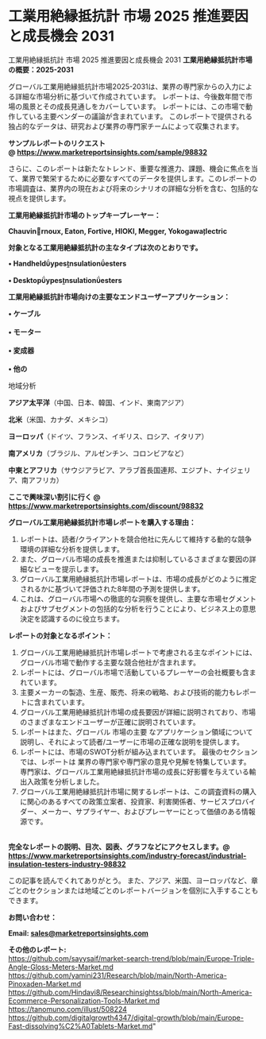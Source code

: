 # 工業用絶縁抵抗計 市場 2025 推進要因と成長機会 2031
工業用絶縁抵抗計 市場 2025 推進要因と成長機会 2031
<strong><b>工業用絶縁抵抗計市場の概要：2025-2031</b></strong>

グローバル工業用絶縁抵抗計市場2025-2031は、業界の専門家からの入力による詳細な市場分析に基づいて作成されています。 レポートは、今後数年間で市場の風景とその成長見通しをカバーしています。 レポートには、この市場で動作している主要ベンダーの議論が含まれています。 このレポートで提供される独占的なデータは、研究および業界の専門家チームによって収集されます。

<strong>サンプルレポートのリクエスト @ <a href=https://www.marketreportsinsights.com/sample/98832>https://www.marketreportsinsights.com/sample/98832</a></strong>

さらに、このレポートは新たなトレンド、重要な推進力、課題、機会に焦点を当て、業界で繁栄するために必要なすべてのデータを提供します。このレポートの市場調査は、業界内の現在および将来のシナリオの詳細な分析を含む、包括的な視点を提供します。

<strong>工業用絶縁抵抗計市場のトップキープレーヤー：</strong>

<strong>Chauvinrnoux, Eaton, Fortive, HIOKI, Megger, Yokogawalectric</strong>

<strong><b>対象となる工業用絶縁抵抗計の主なタイプは次のとおりです。</b></strong>

<strong>• Handheldypesnsulationesters<br><br>• Desktopypesnsulationesters</strong>

<strong><b>工業用絶縁抵抗計市場向けの主要なエンドユーザーアプリケーション：</b></strong>

<strong>• ケーブル<br><br>• モーター<br><br>• 変成器<br><br>• 他の</strong>

 地域分析

<strong><b>アジア太平洋</b></strong>（中国、日本、韓国、インド、東南アジア）

<strong><b>北米</b></strong>（米国、カナダ、メキシコ）

<strong><b>ヨーロッパ</b></strong>（ドイツ、フランス、イギリス、ロシア、イタリア）

<strong><b>南アメリカ</b></strong>（ブラジル、アルゼンチン、コロンビアなど）

<strong><b>中東とアフリカ</b></strong>（サウジアラビア、アラブ首長国連邦、エジプト、ナイジェリア、南アフリカ）

<strong>ここで興味深い割引に行く @ <a href=https://www.marketreportsinsights.com/discount/98832>https://www.marketreportsinsights.com/discount/98832</a></strong>

<strong><b>グローバル工業用絶縁抵抗計市場レポートを購入する理由：</b></strong>
<ol>
  <li>レポートは、読者/クライアントを競合他社に先んじて維持する動的な競争環境の詳細な分析を提供します。</li>
  <li>また、グローバル市場の成長を推進または抑制しているさまざまな要因の詳細なビューを提示します。</li>
  <li>グローバル工業用絶縁抵抗計市場レポートは、市場の成長がどのように推定されるかに基づいて評価された8年間の予測を提供します。</li>
  <li>これは、グローバル市場への徹底的な洞察を提供し、主要な市場セグメントおよびサブセグメントの包括的な分析を行うことにより、ビジネス上の意思決定を認識するのに役立ちます。</li>
</ol>
<strong><b>レポートの対象となるポイント：</b></strong>
<ol>
  <li>グローバル工業用絶縁抵抗計市場レポートで考慮される主なポイントには、グローバル市場で動作する主要な競合他社が含まれます。</li>
  <li>レポートには、グローバル市場で活動しているプレーヤーの会社概要も含まれています。</li>
  <li>主要メーカーの製造、生産、販売、将来の戦略、および技術的能力もレポートに含まれています。</li>
  <li>グローバル工業用絶縁抵抗計市場の成長要因が詳細に説明されており、市場のさまざまなエンドユーザーが正確に説明されています。</li>
  <li>レポートはまた、グローバル 市場の主要 なアプリケーション領域について説明し、それによって読者/ユーザーに市場の正確な説明を提供します。</li>
  <li>レポートには、市場のSWOT分析が組み込まれています。 最後のセクションでは、レポートは 業界の専門家や専門家の意見や見解を特集しています。 専門家は、グローバル工業用絶縁抵抗計市場の成長に好影響を与えている輸出入政策を分析しました。</li>
  <li>グローバル工業用絶縁抵抗計市場に関するレポートは、この調査資料の購入に関心のあるすべての政策立案者、投資家、利害関係者、サービスプロバイダー、メーカー、サプライヤー、およびプレーヤーにとって価値のある情報源です。</li>
</ol><br>
<strong>完全なレポートの説明、目次、図表、グラフなどにアクセスします。@ <a href=https://www.marketreportsinsights.com/industry-forecast/industrial-insulation-testers-industry-98832>https://www.marketreportsinsights.com/industry-forecast/industrial-insulation-testers-industry-98832</a></strong>

この記事を読んでくれてありがとう。 また、アジア、米国、ヨーロッパなど、章ごとのセクションまたは地域ごとのレポートバージョンを個別に入手することもできます。

<strong><b>お問い合わせ：</b></strong>

<strong>Email: </strong><a href=mailto:sales@marketreportsinsights.com><strong>sales@marketreportsinsights.com</strong></a>

<strong>その他のレポート:</strong>
<br>
<a href=https://github.com/sayysaif/market-search-trend/blob/main/Europe-Triple-Angle-Gloss-Meters-Market.md>https://github.com/sayysaif/market-search-trend/blob/main/Europe-Triple-Angle-Gloss-Meters-Market.md</a>
<br>
<a href=https://github.com/yamini231/Research/blob/main/North-America-Pinoxaden-Market.md>https://github.com/yamini231/Research/blob/main/North-America-Pinoxaden-Market.md</a>
<br>
<a href=https://github.com/Hindavi8/Researchinsightss/blob/main/North-America-Ecommerce-Personalization-Tools-Market.md>https://github.com/Hindavi8/Researchinsightss/blob/main/North-America-Ecommerce-Personalization-Tools-Market.md</a>
<br>
<a href=https://tanomuno.com/illust/508224>https://tanomuno.com/illust/508224</a>
<br>
<a href=https://github.com/digitalgrowth4347/digital-growth/blob/main/Europe-Fast-dissolving%C2%A0Tablets-Market.md>https://github.com/digitalgrowth4347/digital-growth/blob/main/Europe-Fast-dissolving%C2%A0Tablets-Market.md</a>"

